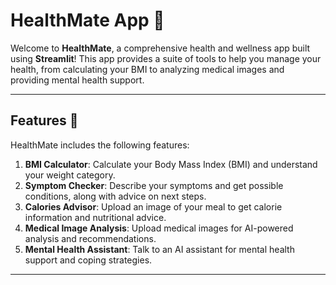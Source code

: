 # HealthMate App 🏥

Welcome to **HealthMate**, a comprehensive health and wellness app built using **Streamlit**! This app provides a suite of tools to help you manage your health, from calculating your BMI to analyzing medical images and providing mental health support.

---

## Features 🌟

HealthMate includes the following features:

1. **BMI Calculator**: Calculate your Body Mass Index (BMI) and understand your weight category.
2. **Symptom Checker**: Describe your symptoms and get possible conditions, along with advice on next steps.
3. **Calories Advisor**: Upload an image of your meal to get calorie information and nutritional advice.
4. **Medical Image Analysis**: Upload medical images for AI-powered analysis and recommendations.
5. **Mental Health Assistant**: Talk to an AI assistant for mental health support and coping strategies.

---
